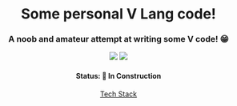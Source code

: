 <h1 align="center">
	Some personal V Lang code!
</h1>

<h3 align="center">
	A noob and amateur attempt at writing some V code! 😁
</h3>

<p align="center">
	<img src="https://img.shields.io/github/last-commit/saikatghorai/vlang-files?color=green"/>
	<img src="https://img.shields.io/github/languages/count/saikatghorai/vlang-files?color=green"/>
</p>

<h4 align="center">
	Status: 🚧 In Construction
</h4>

<p align="center">
	<a href="#tech-stack">Tech Stack</a> 
</p>
